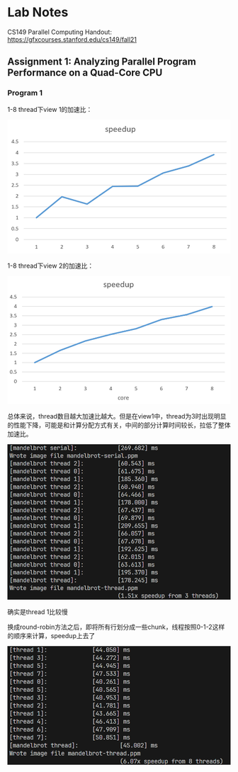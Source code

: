 # Lab Notes

CS149 Parallel Computing Handout: <https://gfxcourses.stanford.edu/cs149/fall21>

## Assignment 1: Analyzing Parallel Program Performance on a Quad-Core CPU

### Program 1

1-8 thread下view 1的加速比：

![alt text](img/image-32.png)

1-8 thread下view 2的加速比：

![alt text](img/image-31.png)

总体来说，thread数目越大加速比越大。但是在view1中，thread为3时出现明显的性能下降，可能是和计算分配方式有关，中间的部分计算时间较长，拉低了整体加速比。

![alt text](img/image-33.png)

确实是thread 1比较慢

换成round-robin方法之后，即将所有行划分成一些chunk，线程按照0-1-2这样的顺序来计算，speedup上去了

![alt text](img/image-34.png)

